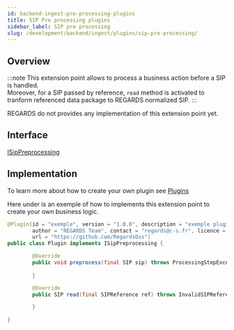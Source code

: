 ```yaml
---
id: backend-ingest-pre-processing-plugins
title: SIP Pre processing plugins
sidebar_label: SIP pre processing
slug: /development/backend/ingest/plugins/sip-pre-processing/
---
```




## Overview

:::note
This extension point allows to process a business action before a SIP is handled.   
Moreover, for a SIP passed by reference, `read` method is activated to tranform referenced data package to REGARDS normalized SIP.
:::

REGARDS do not provides any implementation of this extension point yet.

## Interface

   [ISipPreprocessing](https://github.com/RegardsOss/regards-ingest/blob/master/ingest/ingest-domain/src/main/java/fr/cnes/regards/modules/ingest/domain/plugin/ISipPreprocessing.java)

## Implementation

To learn more about how to create your own plugin see [Plugins](../../../framework/modules/plugins/)

Here under is an exemple of how to implements this extension point to create your own business logic.

```java
@Plugin(id = "exemple", version = "1.0.0", description = "exemple plugin",
        author = "REGARDS Team", contact = "regards@c-s.fr", licence = "LGPLv3.0", owner = "CSSI",
        url = "https://github.com/RegardsOss")
public class Plugin implements ISipPreprocessing {

        @Override
        public void preprocess(final SIP sip) throws ProcessingStepException {
                
        }

        @Override
        public SIP read(final SIPReference ref) throws InvalidSIPReferenceException {

        }
   
}
```
